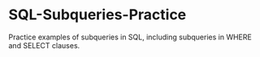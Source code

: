 # SQL-Subqueries-Practice
Practice examples of subqueries in SQL, including subqueries in WHERE and SELECT clauses.

